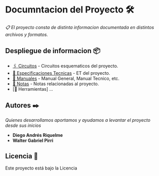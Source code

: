 ﻿
# Documntacion del Proyecto 🛠️

_📋 El proyecto consta de distinta informacion documentada en distintos archivos y formatos._

## Despliegue de informacion 📦

* [🖇️ Circuitos](https://github.com/Dy390/Documentacion/tree/master/Circuitos) - Circuitos esquematicos del proyecto.
* [📄 Especificaciones Tecnicas](https://github.com/Dy390/Documentacion/tree/master/Especif_Tecnicas) - ET del proyecto.
* [📖 Manuales](https://github.com/Dy390/Documentacion/tree/master/Manual) - Manual General, Manual Tecnico, etc.
* [📌 Notas](https://github.com/Dy390/Documentacion/tree/master/Notas) - Notas relacionadas al proyecto.
* [🔧 Herramientas] ...



## Autores ✒️

_Quienes desarrollamos aportamos y ayudamos a levantar el proyecto desde sus inicios_

* **Diego Andrés Riquelme** 
* **Walter Gabriel Pirri** 


## Licencia 📄

Este proyecto está bajo la Licencia 



